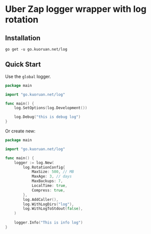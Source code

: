 # Uber Zap logger wrapper with log rotation

## Installation

```
go get -u go.kuoruan.net/log
```

## Quick Start

Use the `global` logger.

```go
package main

import "go.kuoruan.net/log"

func main() {
    log.SetOptions(log.Development())

    log.Debug("this is debug log")
}
```

Or create new:

```go
package main

import "go.kuoruan.net/log"

func main() {
    logger := log.New(
		log.RotationConfig{
			MaxSize: 500, // MB
			MaxAge: 3, // days
			MaxBackups: 7,
			LocalTime: true,
			Compress: true,
		},
        log.AddCaller(), 
        log.WithLogDirs("log"), 
        log.WithLogToStdout(false),
    )
    
    logger.Info("This is info log")
}
```
